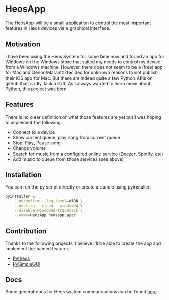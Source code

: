 # HeosApp

The HeosApp will be a small application to control the most important features
in Heos devices via a graphical interface.

## Motivation

I have been using the Heos System for some time now and found an app for Windows
on the Windows store that suited my needs to control my device from a Windows
machine. However, there does not seem to be a (free) app for Mac and
Denon/Marantz decided for unknown reasons to not publish their iOS app for Mac.
But there are indeed quite a few Python APIs on github that, sadly, lack a GUI.
As I always wanted to learn more about Python, this project was born.

## Features

There is no clear definition of what those features are yet but I was hoping to
implement the following:

* Connect to a device
* Show current queue, play song from current queue
* Stop, Play, Pause song
* Change volume
* Search for music from a configured online service (Deezer, Spotify, etc)
* Add music to queue from those services (see above)

## Installation

You can run the py script directly or create a bundle using pyinstaller:

```bash
pyinstaller \
    --noconfirm --log-level=WARN \
    --onefile --clean --windowed \
    --disable-windowed-traceback \
    --name=HeosApp heosapp.spec
```

## Contribution

Thanks to the following projects, I believe I'll be able to create the app and
implement the named features:

* [Pytheos](https://github.com/endlesscoil/pytheos)
* [PySimpleGUI](https://github.com/PySimpleGUI/PySimpleGUI)

## Docs

Some general docs for Heos system communications can be found
[here](https://rn.dmglobal.com/euheos/HEOS_CLI_ProtocolSpecification.pdf)
